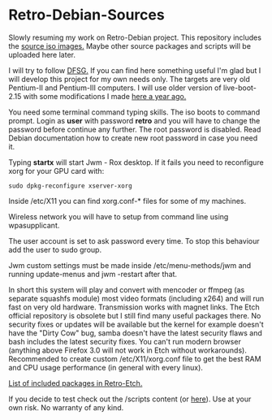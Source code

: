 # Retro-Debian-Sources

Slowly resuming my work on Retro-Debian project.
This repository includes the [source iso images.](https://github.com/MintPup/Retro-Debian-Sources/releases/tag/v.1.0)
Maybe other source packages and scripts will be uploaded here later.

I will try to follow [DFSG.](https://en.wikipedia.org/wiki/Debian_Free_Software_Guidelines) If you can find here something useful I'm glad but I will develop this project for my own needs only. The targets are very old Pentium-II and Pentium-III computers. I will use older version of live-boot-2.15 with some modifications I made [here a year ago.](https://github.com/MintPup/DebianDog-Wheezy/tree/master/live-boot-2)

You need some terminal command typing skills. The iso boots to command prompt. Login as **user** with password **retro** and you will have to change the password before continue any further. The root password is disabled. Read Debian documentation how to create new root password in case you need it.

Typing **startx** will start Jwm - Rox desktop. If it fails you need to reconfigure xorg for your GPU card with:

```
sudo dpkg-reconfigure xserver-xorg
```

Inside /etc/X11 you can find xorg.conf-* files for some of my machines.
 
Wireless network you will have to setup from command line using wpasupplicant.
 
The user account is set to ask password every time. To stop this behaviour add the user to sudo group.

Jwm custom settings must be made inside /etc/menu-methods/jwm and running update-menus and jwm -restart after that.

In short this system will play and convert with mencoder or ffmpeg (as separate squashfs module) most video formats (including x264) and will run fast on very old hardware. Transmission works with magnet links. The Etch official repository is obsolete but I still find many useful packages there. No security fixes or updates will be available but the kernel for example doesn't have the "Dirty Cow" bug, samba doesn't have the latest security flaws and bash includes the latest security fixes. You can't run modern browser (anything above Firefox 3.0 will not work in Etch without workarounds). Recommended to create custom /etc/X11/xorg.conf file to get the best RAM and CPU usage performance (in general with every linux).

[List of included packages in Retro-Etch.](https://github.com/MintPup/Retro-Debian-Sources/blob/master/live-etch/packages.X.txt)

If you decide to test check out the /scripts content (or [here](https://github.com/MintPup/Retro-Debian-Sources/tree/master/scripts)). Use at your own risk. No warranty of any kind.
